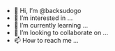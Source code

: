 - 👋 Hi, I’m @backsudogo
- 👀 I’m interested in ...
- 🌱 I’m currently learning ...
- 💞️ I’m looking to collaborate on ...
- 📫 How to reach me ...

<!---
backsudogo/backsudogo is a ✨ special ✨ repository because its `README.md` (this file) appears on your GitHub profile.
You can click the Preview link to take a look at your changes.
--->

